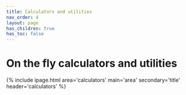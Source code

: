 ```yaml
---
title: Calculators and utilities
nav_order: 4
layout: page
has_children: true
has_toc: false
---
```


# On the fly calculators and utilities

{% include ipage.html 
  area='calculators'
  main='area'
  secondary='title'
  header='calculators'
%}